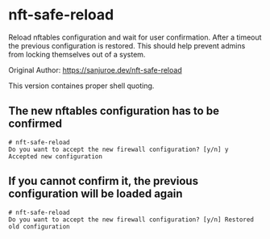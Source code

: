 # nft-safe-reload

Reload nftables configuration and wait for user confirmation.
After a timeout the previous configuration is restored.
This should help prevent admins from locking themselves out of a system.

Original Author: https://sanjuroe.dev/nft-safe-reload

This version containes proper shell quoting.

## The new nftables configuration has to be confirmed

```
# nft-safe-reload 
Do you want to accept the new firewall configuration? [y/n] y
Accepted new configuration
```

## If you cannot confirm it, the previous configuration will be loaded again

```
# nft-safe-reload 
Do you want to accept the new firewall configuration? [y/n] Restored old configuration
```

